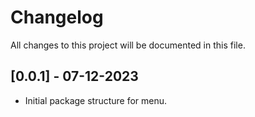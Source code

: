 # Changelog

All changes to this project will be documented in this file.

## [0.0.1] - 07-12-2023

- Initial package structure for menu.
